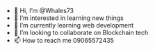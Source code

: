 - 👋 Hi, I’m @Whales73
- 👀 I’m interested in learning new things 
- 🌱 I’m currently learning web development 
- 💞️ I’m looking to collaborate on Blockchain tech
- 📫 How to reach me 09065572435

<!---
Whales73/Whales73 is a ✨ special ✨ repository because its `README.md` (this file) appears on your GitHub profile.
You can click the Preview link to take a look at your changes.
--->

